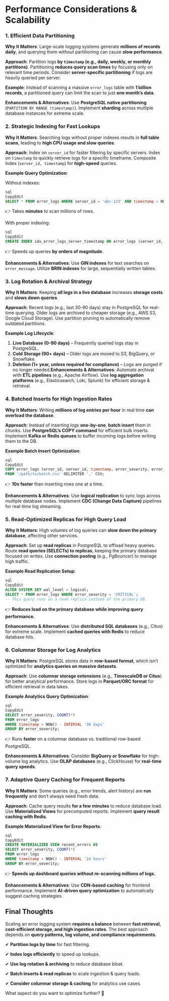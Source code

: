 # Performance Considerations & Scalability

### **1. Efficient Data Partitioning**

**Why It Matters**: Large-scale logging systems generate **millions of records daily**, and querying them without partitioning can cause **slow performance**.

**Approach**: Partition logs **by `timestamp` (e.g., daily, weekly, or monthly partitions)**. Partitioning **reduces query scan times** by focusing only on relevant time periods. Consider **server-specific partitioning** if logs are heavily queried per server.

**Example**: Instead of scanning a massive `error_logs` table with **1 billion records**, a partitioned query can limit the scan to just **one month’s data**.

**Enhancements & Alternatives**: Use **PostgreSQL native partitioning** (`PARTITION BY RANGE (timestamp)`). Implement **sharding** across multiple database instances for extreme scale.

### **2. Strategic Indexing for Fast Lookups**

**Why It Matters**: Searching logs without proper indexes results in **full table scans**, leading to **high CPU usage and slow queries**.

**Approach**: Index on `server_id` for faster filtering by specific servers. Index on `timestamp` to quickly retrieve logs for a specific timeframe. Composite Index (`server_id, timestamp`) for **high-speed** queries.

**Example Query Optimization**:

Without indexes:

```sql
sql
CopyEdit
SELECT * FROM error_logs WHERE server_id = 'abc-123' AND timestamp > NOW() - INTERVAL '7 days';

```

👉 Takes **minutes** to scan millions of rows.

With proper indexing:

```sql
sql
CopyEdit
CREATE INDEX idx_error_logs_server_timestamp ON error_logs (server_id, timestamp DESC);

```

👉 Speeds up queries **by orders of magnitude**.

**Enhancements & Alternatives**: Use **GIN indexes** for text searches on `error_message`. Utilize **BRIN indexes** for large, sequentially written tables.

### **3. Log Rotation & Archival Strategy**

**Why It Matters**: Keeping **all logs in a live database** increases **storage costs** and **slows down queries**.

**Approach**: Recent logs (e.g., last 30-90 days) stay in PostgreSQL for real-time querying. Older logs are archived to cheaper storage (e.g., AWS S3, Google Cloud Storage). Use partition pruning to automatically remove outdated partitions.

**Example Log Lifecycle**:

1. **Live Database (0-90 days)** – Frequently queried logs stay in PostgreSQL.
2. **Cold Storage (90+ days)** – Older logs are moved to S3, BigQuery, or Snowflake.
3. **Deletion (1+ year, unless required for compliance)** – Logs are purged if no longer needed.**Enhancements & Alternatives**: Automate archival with **ETL pipelines** (e.g., Apache Airflow). Use **log aggregation platforms** (e.g., Elasticsearch, Loki, Splunk) for efficient storage & retrieval.

### **4. Batched Inserts for High Ingestion Rates**

**Why It Matters**: Writing **millions of log entries per hour** in real time **can overload the database**.

**Approach**: Instead of inserting logs **one-by-one**, **batch insert** them in chunks. Use **PostgreSQL’s COPY command** for efficient bulk inserts. Implement **Kafka or Redis queues** to buffer incoming logs before writing them to the DB.

**Example Batch Insert Optimization**:

```sql
sql
CopyEdit
COPY error_logs (error_id, server_id, timestamp, error_severity, error_message, resolved)
FROM '/path/to/batch.csv' DELIMITER ',' CSV;

```

👉 **10x faster** than inserting rows one at a time.

**Enhancements & Alternatives**: Use **logical replication** to sync logs across multiple database nodes. Implement **CDC (Change Data Capture)** pipelines for real-time log streaming.

### **5. Read-Optimized Replicas for High Query Load**

**Why It Matters**: High volumes of log queries can **slow down the primary database**, affecting other services.

**Approach**: Set up **read replicas** in PostgreSQL to offload heavy queries. Route **read queries (SELECTs) to replicas**, keeping the primary database focused on writes. Use **connection pooling** (e.g., PgBouncer) to manage high traffic.

**Example Read Replication Setup**:

```sql
sql
CopyEdit
ALTER SYSTEM SET wal_level = logical;
SELECT * FROM error_logs WHERE error_severity = 'CRITICAL';
-- This query runs on a read replica instead of the primary DB.

```

👉 **Reduces load on the primary database while improving query performance.**

**Enhancements & Alternatives**: Use **distributed SQL databases** (e.g., Citus) for extreme scale. Implement **cached queries with Redis** to reduce database hits.

### **6. Columnar Storage for Log Analytics**

**Why It Matters**: PostgreSQL stores data in **row-based format**, which isn’t optimized for **analytics queries on massive datasets**.

**Approach**: Use **columnar storage extensions** (e.g., **TimescaleDB or Citus**) for better analytical performance. Store logs in **Parquet/ORC format** for efficient retrieval in data lakes.

**Example Analytics Query Optimization**:

```sql
sql
CopyEdit
SELECT error_severity, COUNT(*)
FROM error_logs
WHERE timestamp > NOW() - INTERVAL '30 days'
GROUP BY error_severity;

```

👉 Runs **faster** on a columnar database vs. traditional row-based PostgreSQL.

**Enhancements & Alternatives**: Consider **BigQuery or Snowflake** for high-volume log analytics. Use **OLAP databases** (e.g., ClickHouse) for **real-time query speeds**.

### **7. Adaptive Query Caching for Frequent Reports**

**Why It Matters**: Some queries (e.g., error trends, alert history) are **run frequently** and don’t always need fresh data.

**Approach**: Cache query results **for a few minutes** to reduce database load. Use **Materialized Views** for precomputed reports. Implement **query result caching with Redis**.

**Example Materialized View for Error Reports**:

```sql
sql
CopyEdit
CREATE MATERIALIZED VIEW recent_errors AS
SELECT error_severity, COUNT(*)
FROM error_logs
WHERE timestamp > NOW() - INTERVAL '24 hours'
GROUP BY error_severity;

```

👉 **Speeds up dashboard queries without re-scanning millions of logs.**

**Enhancements & Alternatives**: Use **CDN-based caching** for frontend performance. Implement **AI-driven query optimization** to automatically suggest caching strategies.

## **Final Thoughts**

Scaling an error logging system **requires a balance** between **fast retrieval, cost-efficient storage, and high ingestion rates**. The best approach depends on **query patterns, log volume, and compliance requirements**.

✔ **Partition logs by time** for fast filtering.

✔ **Index logs efficiently** to speed up lookups.

✔ **Use log rotation & archiving** to reduce database bloat.

✔ **Batch inserts & read replicas** to scale ingestion & query loads.

✔ **Consider columnar storage & caching** for analytics use cases.

What aspect do you want to optimize further? 🚀